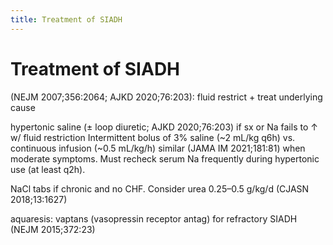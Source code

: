 ```yaml
---
title: Treatment of SIADH
---
```

# Treatment of SIADH

(NEJM 2007;356:2064; AJKD 2020;76:203): fluid restrict + treat underlying cause

hypertonic saline (± loop diuretic; AJKD 2020;76:203) if sx or Na fails to ↑ w/ fluid restriction 
Intermittent bolus of 3% saline (~2 mL/kg q6h) vs. continuous infusion (~0.5 mL/kg/h) similar (JAMA IM 2021;181:81) when moderate symptoms. Must recheck serum Na frequently during hypertonic use (at least q2h).

NaCl tabs if chronic and no CHF. Consider urea 0.25–0.5 g/kg/d (CJASN 2018;13:1627)

aquaresis: vaptans (vasopressin receptor antag) for refractory SIADH (NEJM 2015;372:23)
